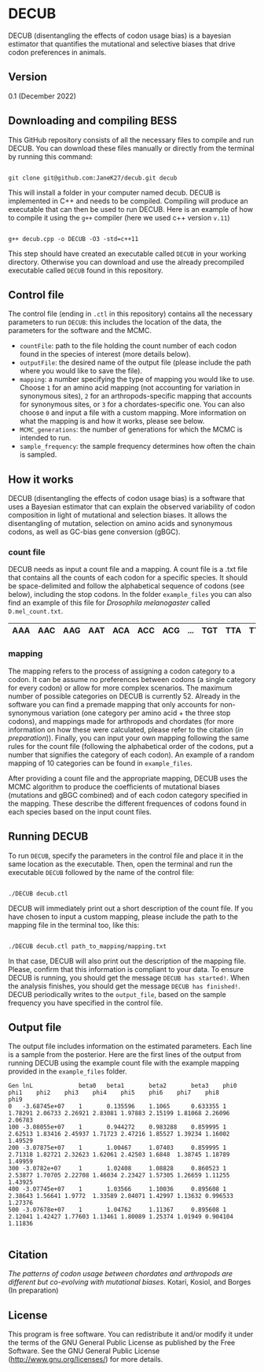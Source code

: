 # DECUB

DECUB (disentangling the effects of codon usage bias) is a bayesian estimator that quantifies the mutational and selective biases that drive codon preferences in animals.

## Version

0.1 (December 2022)

## Downloading and compiling BESS

This GitHub repository consists of all the necessary files to compile and run DECUB. You can download these files manually or directly from the terminal by running this command: 

```

git clone git@github.com:JaneK27/decub.git decub

```

This will install a folder in your computer named decub.  DECUB is implemented in C++ and needs to be compiled. Compiling will produce an executable that can then be used to run DECUB. Here is an example of how to compile it using the `g++` compiler (here we used c++ version `v.11`)

```

g++ decub.cpp -o DECUB -O3 -std=c++11

```

This step should have created an executable called `DECUB` in your working directory. Otherwise you can download and use the already precompiled executable called `DECUB` found in this repository.

## Control file

The control file (ending in `.ctl` in this repository) contains all the necessary parameters to run `DECUB`: this includes the location of the data, the parameters for the software and the MCMC.

* ``` countFile ```: path to the file holding the count number of each codon found in the species of interest (more details below).
* ``` outputFile ```: the desired name of the output file (please include the path where you would like to save the file).
* ``` mapping ```: a number specifying the type of mapping you would like to use. Choose `1` for  an amino acid mapping (not accounting for variation in synonymous sites), `2` for an arthropods-specific mapping that accounts for synonymous sites, or `3` for a chordates-specific one. You can also choose `0` and input a file with a custom mapping. More information on what the mapping is and how it works, please see below.
* ``` MCMC_generations ```: the number of generations for which the MCMC is intended to run.
* ``` sample_frequency ```: the sample frequency determines how often the chain is sampled.

## How it works

DECUB (disentangling the effects of codon usage bias) is a software that uses a Bayesian estimator that can explain the observed variability of codon composition in light of mutational and selection biases. It allows the disentangling of mutation, selection on amino acids and synonymous codons, as well as GC-bias gene conversion (gBGC). 

### count file
DECUB needs as input a count file and a mapping. A count file is a .txt file that contains all the counts of each codon for a specific species. It should be space-delimited and follow the alphabetical sequence of codons (see below), including the stop codons. In the folder `example_files` you can also find an example of this file for _Drosophila melanogaster_ called `D.mel_count.txt`. 

| AAA 	| AAC 	| AAG 	| AAT 	| ACA 	| ACC 	| ACG   | ... 	| TGT 	| TTA 	| TTC 	| TTG 	| TTT 	|
|-----	|-----	|-----	|-----	|-----	|-----	|-----	|-----	|-----	|-----	|-----	|----- |-----  |

### mapping
The mapping refers to the process of assigning a codon category to a codon. It can be assume no preferences between codons (a single category for every codon) or allow for more complex scenarios. The maximum number of possible categories on DECUB is currently 52. Already in the software you can find a premade mapping that only accounts for non-synonymous variation (one category per amino acid + the three stop codons), and mappings made for arthropods and chordates (for more information on how these were calculated, please refer to the citation (_in preparation_)). Finally, you can input your own mapping following the same rules for the count file (following the alphabetical order of the codons, put a number that signifies the category of each codon). An example of a random mapping of 10 categories can be found in `example_files`.

After providing a count file and the appropriate mapping, DECUB uses the MCMC algorithm to produce the coefficients of mutational biases (mutations and gBGC combined) and of each codon category specified in the mapping. These describe the different frequences of codons found in each species based on the input count files. 

## Running DECUB

To run `DECUB`, specify the parameters in the control file and place it in the same location as the executable. Then, open the terminal and run the executable `DECUB` followed by the name of the control file:


```

./DECUB decub.ctl

```

DECUB will immediately print out a short description of the count file. If you have chosen to input a custom mapping, please include the path to the mapping file in the terminal too, like this:

```

./DECUB decub.ctl path_to_mapping/mapping.txt

```
In that case, DECUB will also print out the description of the mapping file. Please, confirm that this information is compliant to your data. To ensure DECUB is running, you should get the message `DECUB has started!`. When the analysis finishes, you should get the message `DECUB has finished!`. DECUB periodically writes to the `output_file`, based on the sample frequency you have specified in the control file.

## Output file

The output file includes information on the estimated parameters. Each line is a sample from the posterior. Here are the first lines of the output from running DECUB using the example count file with the example mapping provided in the `example_files` folder.

```
Gen lnL             beta0   beta1       beta2       beta3    phi0   phi1    phi2    phi3    phi4    phi5    phi6    phi7    phi8        phi9 
0   -3.68745e+07    1       0.135596    1.1065      0.633355 1      1.78291 2.06733 2.26921 2.83081 1.97883 2.15199 1.81068 2.26096     2.06783 
100 -3.08055e+07    1       0.944272    0.983288    0.859995 1      2.62513 1.83416 2.45937 1.71723 2.47216 1.85527 1.39234 1.16002     1.49529 
200 -3.07875e+07    1       1.00467     1.07403     0.859995 1      2.71318 1.82721 2.32623 1.62061 2.42503 1.6848  1.38745 1.18789     1.49959 
300 -3.0782e+07     1       1.02408     1.08828     0.860523 1      2.53877 1.70705 2.22708 1.46034 2.23427 1.57305 1.26659 1.11255     1.43925 
400 -3.07745e+07    1       1.03566     1.10036     0.895608 1      2.38643 1.56641 1.9772  1.33589 2.04071 1.42997 1.13632 0.996533    1.27376 
500 -3.07678e+07    1       1.04762     1.11367     0.895608 1      2.12041 1.42427 1.77603 1.13461 1.80089 1.25374 1.01949 0.904104    1.11836 


```

## Citation
_The patterns of codon usage between chordates and arthropods are different but co-evolving with mutational biases._ Kotari, Kosiol, and Borges (In preparation)

## License
This program is free software. You can redistribute it and/or modify it under the terms of the GNU General Public License as published by the Free Software. See the GNU General Public License (http://www.gnu.org/licenses/) for more details.